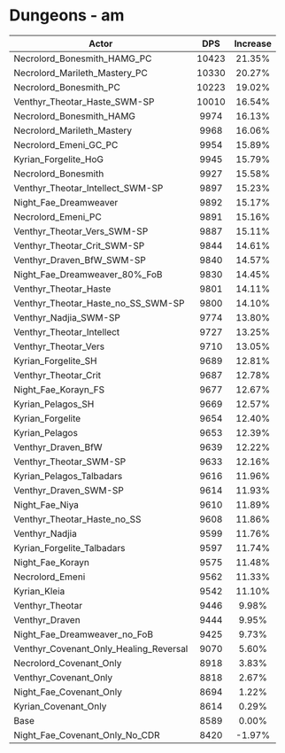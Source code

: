 # Dungeons - am
| Actor | DPS | Increase |
|---|:---:|:---:|
|Necrolord_Bonesmith_HAMG_PC|10423|21.35%|
|Necrolord_Marileth_Mastery_PC|10330|20.27%|
|Necrolord_Bonesmith_PC|10223|19.02%|
|Venthyr_Theotar_Haste_SWM-SP|10010|16.54%|
|Necrolord_Bonesmith_HAMG|9974|16.13%|
|Necrolord_Marileth_Mastery|9968|16.06%|
|Necrolord_Emeni_GC_PC|9954|15.89%|
|Kyrian_Forgelite_HoG|9945|15.79%|
|Necrolord_Bonesmith|9927|15.58%|
|Venthyr_Theotar_Intellect_SWM-SP|9897|15.23%|
|Night_Fae_Dreamweaver|9892|15.17%|
|Necrolord_Emeni_PC|9891|15.16%|
|Venthyr_Theotar_Vers_SWM-SP|9887|15.11%|
|Venthyr_Theotar_Crit_SWM-SP|9844|14.61%|
|Venthyr_Draven_BfW_SWM-SP|9840|14.57%|
|Night_Fae_Dreamweaver_80%_FoB|9830|14.45%|
|Venthyr_Theotar_Haste|9801|14.11%|
|Venthyr_Theotar_Haste_no_SS_SWM-SP|9800|14.10%|
|Venthyr_Nadjia_SWM-SP|9774|13.80%|
|Venthyr_Theotar_Intellect|9727|13.25%|
|Venthyr_Theotar_Vers|9710|13.05%|
|Kyrian_Forgelite_SH|9689|12.81%|
|Venthyr_Theotar_Crit|9687|12.78%|
|Night_Fae_Korayn_FS|9677|12.67%|
|Kyrian_Pelagos_SH|9669|12.57%|
|Kyrian_Forgelite|9654|12.40%|
|Kyrian_Pelagos|9653|12.39%|
|Venthyr_Draven_BfW|9639|12.22%|
|Venthyr_Theotar_SWM-SP|9633|12.16%|
|Kyrian_Pelagos_Talbadars|9616|11.96%|
|Venthyr_Draven_SWM-SP|9614|11.93%|
|Night_Fae_Niya|9610|11.89%|
|Venthyr_Theotar_Haste_no_SS|9608|11.86%|
|Venthyr_Nadjia|9599|11.76%|
|Kyrian_Forgelite_Talbadars|9597|11.74%|
|Night_Fae_Korayn|9575|11.48%|
|Necrolord_Emeni|9562|11.33%|
|Kyrian_Kleia|9542|11.10%|
|Venthyr_Theotar|9446|9.98%|
|Venthyr_Draven|9444|9.95%|
|Night_Fae_Dreamweaver_no_FoB|9425|9.73%|
|Venthyr_Covenant_Only_Healing_Reversal|9070|5.60%|
|Necrolord_Covenant_Only|8918|3.83%|
|Venthyr_Covenant_Only|8818|2.67%|
|Night_Fae_Covenant_Only|8694|1.22%|
|Kyrian_Covenant_Only|8614|0.29%|
|Base|8589|0.00%|
|Night_Fae_Covenant_Only_No_CDR|8420|-1.97%|
